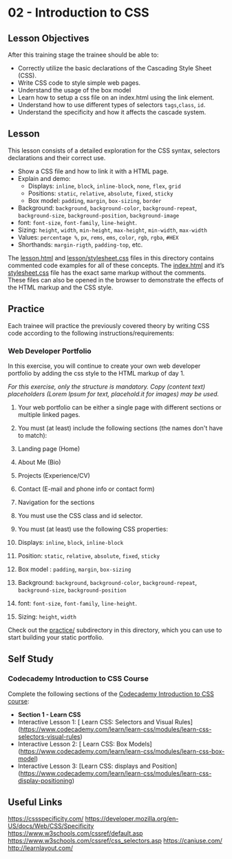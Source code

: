 # 02 - Introduction to CSS

## Lesson Objectives

After this training stage the trainee should be able to:

+ Correctly utilize the basic declarations of the Cascading Style Sheet (CSS).
+ Write CSS code to style simple web pages.
+ Understand the usage of the box model
+ Learn how to setup a css file on an index.html using the link element.
+ Understand how to use different types of selectors `tags`,`class`, `id`.
+ Understand the specificity and how it affects the cascade system.

## Lesson

This lesson consists of a detailed exploration for the CSS syntax, selectors declarations and their correct use.

+ Show a CSS file and how to link it with a HTML page.
+ Explain and demo:
  + Displays: `inline`, `block`, `inline-block`, `none`, `flex`, `grid`
  + Positions: `static`, `relative`, `absolute`, `fixed`, `sticky`
  + Box model: `padding`, `margin`, `box-sizing`, `border`
+ Background: `background`, `background-color`, `background-repeat`, `background-size`, `background-position`, `background-image`
+ font: `font-size`, `font-family`, `line-height`.
+ Sizing: `height`, `width`, `min-height`, `max-height`, `min-width`, `max-width`
+ Values: `percentage %`, `px`, `rems`, `ems`, `color`, `rgb`, `rgba`, `#HEX`
+ Shorthands: `margin-rigth`, `padding-top`, etc.

The [lesson.html](lesson/lesson.html) and [lesson/stylesheet.css](lesson/assets/stylesheet.css) files in this directory contains commented code examples for all of these concepts. The [index.html](index.html) and it’s [stylesheet.css](assets/stylesheet.css) file has the exact same markup without the comments. These files can also be opened in the browser to demonstrate the effects of the HTML markup and the CSS style.

## Practice

Each trainee will practice the previously covered theory by writing CSS code according to the following instructions/requirements:

### Web Developer Portfolio

In this exercise, you will continue to create your own web developer portfolio by adding the css style to the HTML markup of day 1.

*For this exercise, only the structure is mandatory. Copy (content text) placeholders (Lorem Ipsum for text, placehold.it for images) may be used.*

1. Your web portfolio can be either a single page with different sections or multiple linked pages.

2. You must (at least) include the following sections (the names don't have to match):
  1. Landing page (Home)
  2. About Me (Bio)
  3. Projects (Experience/CV)
  4. Contact (E-mail and phone info or contact form)
 5. Navigation for the sections

3. You must use the CSS class and id selector.

4. You must (at least) use the following CSS properties:
  1. Displays: `inline`, `block`, `inline-block`
  2. Position: `static`, `relative`, `absolute`, `fixed`, `sticky`
  3. Box model : `padding`, `margin`, `box-sizing`
  4. Background: `background`, `background-color`, `background-repeat`, `background-size`, `background-position`
  5. font: `font-size`, `font-family`, `line-height`.
  6. Sizing: `height`, `width`

Check out the [practice/](practice/) subdirectory in this directory, which you can use to start building your static portfolio.

## Self Study

### Codecademy Introduction to CSS Course

Complete the following sections of the [Codecademy Introduction to CSS course](https://www.codecademy.com/learn/learn-css):

+ **Section 1 - Learn CSS**
 + Interactive Lesson 1: [ Learn CSS: Selectors and Visual Rules] (https://www.codecademy.com/learn/learn-css/modules/learn-css-selectors-visual-rules)    
 + Interactive Lesson 2: [ Learn CSS: Box Models] (https://www.codecademy.com/learn/learn-css/modules/learn-css-box-model)
 + Interactive Lesson 3: [Learn CSS: displays and Position] (https://www.codecademy.com/learn/learn-css/modules/learn-css-display-positioning)

## Useful Links
https://cssspecificity.com/
https://developer.mozilla.org/en-US/docs/Web/CSS/Specificity
https://www.w3schools.com/cssref/default.asp
https://www.w3schools.com/cssref/css_selectors.asp
https://caniuse.com/
http://learnlayout.com/
